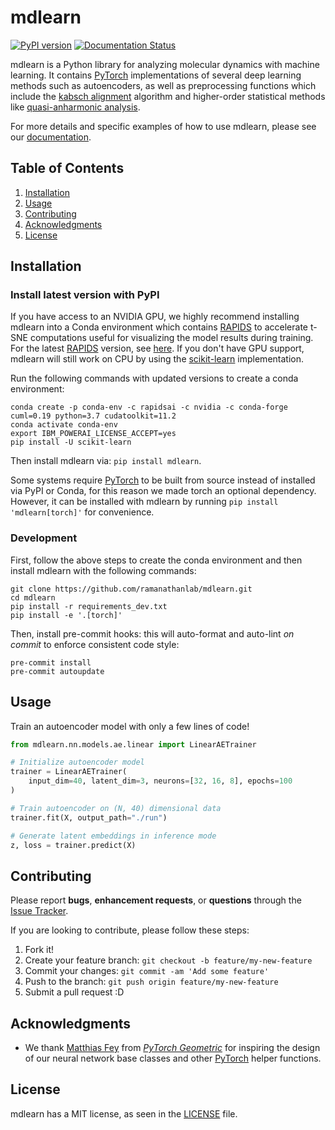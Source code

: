 # mdlearn

[![PyPI version](https://badge.fury.io/py/mdlearn.svg)](https://badge.fury.io/py/mdlearn)
[![Documentation Status](https://readthedocs.org/projects/mdlearn/badge/?version=latest)](https://mdlearn.readthedocs.io/en/latest/?badge=latest)

mdlearn is a Python library for analyzing molecular dynamics with machine learning. It contains [PyTorch](https://pytorch.org/) implementations of several deep learning methods such as autoencoders, as well as preprocessing functions which include the [kabsch alignment](https://en.wikipedia.org/wiki/Kabsch_algorithm) algorithm and higher-order statistical methods like [quasi-anharmonic analysis](https://journals.plos.org/plosone/article?id=10.1371/journal.pone.0015827).

For more details and specific examples of how to use mdlearn, please see our [documentation](https://mdlearn.readthedocs.io/en/latest/).

## Table of Contents
1. [Installation](#installation)
2. [Usage](#usage)
3. [Contributing](#contributing)
4. [Acknowledgments](#acknowledgments)
5. [License](#license)

## Installation

### Install latest version with PyPI 

If you have access to an NVIDIA GPU, we highly recommend installing mdlearn into a Conda environment which contains [RAPIDS](https://rapids.ai/) to accelerate t-SNE computations useful for visualizing the model results during training. For the latest [RAPIDS](https://rapids.ai/) version, see [here](https://rapids.ai/start.html#get-rapids). If you don't have GPU support, mdlearn will still work on CPU by using the [scikit-learn](https://scikit-learn.org/stable/) implementation.

Run the following commands with updated versions to create a conda environment:
```
conda create -p conda-env -c rapidsai -c nvidia -c conda-forge cuml=0.19 python=3.7 cudatoolkit=11.2
conda activate conda-env
export IBM_POWERAI_LICENSE_ACCEPT=yes
pip install -U scikit-learn
```

Then install mdlearn via: `pip install mdlearn`. 

Some systems require [PyTorch](https://pytorch.org/) to be built from source instead of installed via PyPI or Conda, for this reason we made torch an optional dependency. However, it can be installed with mdlearn by running `pip install 'mdlearn[torch]'` for convenience.


### Development

First, follow the above steps to create the conda environment and then install mdlearn with the following commands:
```
git clone https://github.com/ramanathanlab/mdlearn.git
cd mdlearn
pip install -r requirements_dev.txt
pip install -e '.[torch]'
```

Then, install pre-commit hooks: this will auto-format and auto-lint _on commit_ to enforce consistent code style:

```
pre-commit install
pre-commit autoupdate
```

## Usage

Train an autoencoder model with only a few lines of code!

```python
from mdlearn.nn.models.ae.linear import LinearAETrainer

# Initialize autoencoder model
trainer = LinearAETrainer(
    input_dim=40, latent_dim=3, neurons=[32, 16, 8], epochs=100
)

# Train autoencoder on (N, 40) dimensional data
trainer.fit(X, output_path="./run")

# Generate latent embeddings in inference mode
z, loss = trainer.predict(X)
```

## Contributing

Please report **bugs**, **enhancement requests**, or **questions** through the [Issue Tracker](https://github.com/ramanathanlab/mdlearn/issues).

If you are looking to contribute, please follow these steps:

1. Fork it!
2. Create your feature branch: `git checkout -b feature/my-new-feature`
3. Commit your changes: `git commit -am 'Add some feature'`
4. Push to the branch: `git push origin feature/my-new-feature`
5. Submit a pull request :D


## Acknowledgments

- We thank [Matthias Fey](https://github.com/rusty1s) from [*PyTorch Geometric*](https://github.com/rusty1s/pytorch_geometric) for inspiring the design of our neural network base classes and other [PyTorch](https://pytorch.org/) helper functions.

## License

mdlearn has a MIT license, as seen in the [LICENSE](https://github.com/ramanathanlab/mdlearn/blob/main/LICENSE) file.

